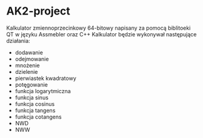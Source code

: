 # AK2-project
 Kalkulator zmiennoprzecinkowy 64-bitowy napisany za pomocą biblitoeki QT w języku Assmebler oraz C++
 Kalkulator będzie wykonywał następujące działania:
  - dodawanie
  - odejmowanie
  - mnożenie
  - dzielenie
  - pierwiastek kwadratowy
  - potęgowanie
  - funkcja logarytmiczna
  - funkcja sinus
  - funkcja cosinus
  - funkcja tangens
  - funkcja cotangens
  - NWD
  - NWW
